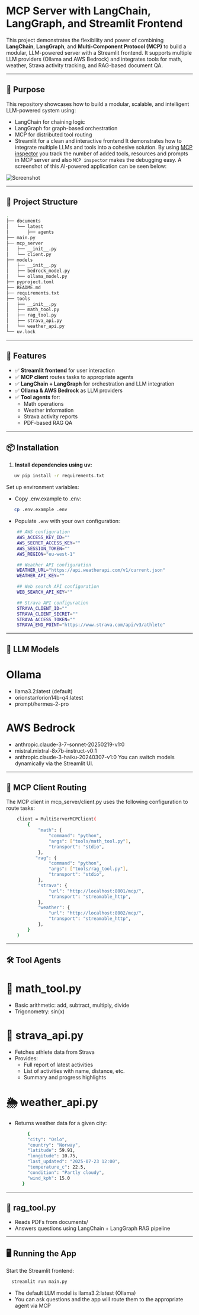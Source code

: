 # MCP Server with LangChain, LangGraph, and Streamlit Frontend

This project demonstrates the flexibility and power of combining **LangChain**, **LangGraph**, and **Multi-Component Protocol (MCP)** to build a modular, LLM-powered server with a Streamlit frontend. It supports multiple LLM providers (Ollama and AWS Bedrock) and integrates tools for math, weather, Strava activity tracking, and RAG-based document QA.

---
## 🎯 Purpose
This repository showcases how to build a modular, scalable, and intelligent LLM-powered system using:

 - LangChain for chaining logic
 - LangGraph for graph-based orchestration
 - MCP for distributed tool routing
 - Streamlit for a clean and interactive frontend
It demonstrates how to integrate multiple LLMs and tools into a cohesive solution.
By using [MCP inspector](https://modelcontextprotocol.io/docs/tools/inspector) you track the number of added tools, resources and prompts in MCP server and also `MCP inspector` makes the debugging easy.
A screenshot of this AI-powered application can be seen below:

![Screenshot](./pic/01)

---

## 🧱 Project Structure
```bash
.
├── documents
│   └── latest
│       ├── agents
├── main.py
├── mcp_server
│   ├── __init__.py
│   └── client.py
├── models
│   ├── __init__.py
│   ├── bedrock_model.py
│   └── ollama_model.py
├── pyproject.toml
├── README.md
├── requirements.txt
├── tools
│   ├── __init__.py
│   ├── math_tool.py
│   ├── rag_tool.py
│   ├── strava_api.py
│   └── weather_api.py
└── uv.lock

```

---

## 🚀 Features

- ✅ **Streamlit frontend** for user interaction
- ✅ **MCP client** routes tasks to appropriate agents
- ✅ **LangChain + LangGraph** for orchestration and LLM integration
- ✅ **Ollama & AWS Bedrock** as LLM providers
- ✅ **Tool agents** for:
  - Math operations
  - Weather information
  - Strava activity reports
  - PDF-based RAG QA

---

## 📦 Installation

1. **Install dependencies using uv:**

```bash
   uv pip install -r requirements.txt
```
Set up environment variables: 
  - Copy .env.example to .env:
```bash
   cp .env.example .env
```

  - Populate `.env` with your own configuration:
```bash
    ## AWS configuration
    AWS_ACCESS_KEY_ID=""
    AWS_SECRET_ACCESS_KEY=""
    AWS_SESSION_TOKEN=""
    AWS_REGION="eu-west-1"

    ## Weather API configuration
    WEATHER_URL="https://api.weatherapi.com/v1/current.json"
    WEATHER_API_KEY=""

    ## Web search API configuration
    WEB_SEARCH_API_KEY=""

    ## Strava API configuration
    STRAVA_CLIENT_ID=""
    STRAVA_CLIENT_SECRET=""
    STRAVA_ACCESS_TOKEN=""
    STRAVA_END_POINT="https://www.strava.com/api/v3/athlete"
```

---
## 🧠 LLM Models
# Ollama
  - llama3.2:latest (default)
  - orionstar/orion14b-q4:latest
  - prompt/hermes-2-pro
# AWS Bedrock
  - anthropic.claude-3-7-sonnet-20250219-v1:0
  - mistral.mixtral-8x7b-instruct-v0:1
  - anthropic.claude-3-haiku-20240307-v1:0
You can switch models dynamically via the Streamlit UI.

---

## 🧠 MCP Client Routing
The MCP client in mcp_server/client.py uses the following configuration to route tasks:
```bash
    client = MultiServerMCPClient(
        {
            "math": {
                "command": "python",
                "args": ["tools/math_tool.py"],
                "transport": "stdio",
            },
           "rag": {
                "command": "python",
                "args": ["tools/rag_tool.py"],
                "transport": "stdio",
            },
            "strava": {
                "url": "http://localhost:8001/mcp/",
                "transport": "streamable_http",
            },
            "weather": {
                "url": "http://localhost:8002/mcp/",
                "transport": "streamable_http",
            },
        }
    )
```
---
## 🛠️ Tool Agents
# 🧮 math_tool.py
  - Basic arithmetic: add, subtract, multiply, divide
  - Trigonometry: sin(x)
# 🚴 strava_api.py
  - Fetches athlete data from Strava
  - Provides:
    - Full report of latest activities
    - List of activities with name, distance, etc.
    - Summary and progress highlights
# 🌦️ weather_api.py
  - Returns weather data for a given city:

```bash
        {
        "city": "Oslo",
        "country": "Norway",
        "latitude": 59.91,
        "longitude": 10.75,
        "last_updated": "2025-07-23 12:00",
        "temperature_c": 22.5,
        "condition": "Partly cloudy",
        "wind_kph": 15.0
      }
```
---
## 📄 rag_tool.py
 - Reads PDFs from documents/
 - Answers questions using LangChain + LangGraph RAG pipeline
---
## 🖥️ Running the App
Start the Streamlit frontend:
```bash
  streamlit run main.py
```

- The default LLM model is llama3.2:latest (Ollama)
- You can ask questions and the app will route them to the appropriate agent via MCP